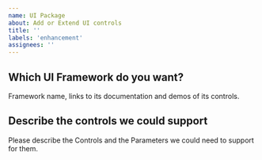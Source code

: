 ```yaml
---
name: UI Package
about: Add or Extend UI controls
title: ''
labels: 'enhancement'
assignees: ''
---
```


## Which UI Framework do you want?

Framework name, links to its documentation and demos of its controls.

## Describe the controls we could support

Please describe the Controls and the Parameters we could need to support for them.
